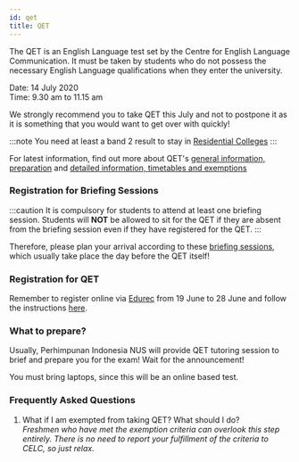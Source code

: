 ```yaml
---
id: qet
title: QET
---
```



The QET is an English Language test set by the Centre for English Language Communication. It must be taken by students who do not possess the necessary English Language qualifications when they enter the university.




Date: 14 July 2020 <br/> Time: 9.30 am to 11.15 am


We strongly recommend you to take QET this July and not to postpone it as it is something that you would want to get over with quickly!


:::note
You need at least a band 2 result to stay in [Residential Colleges](residential-colleges.md)
:::


For latest information, find out more about QET's [general information, preparation](http://www.nus.edu.sg/celc/programmes/qet.html) and [detailed information, timetables and exemptions](http://www.nus.edu.sg/registrar/academic-activities/registration/academic-related-matters/qet)


### Registration for Briefing Sessions


:::caution
It is compulsory for students to attend at least one briefing session.
Students will **NOT** be allowed to sit for the QET if they are absent from the briefing session even if they have registered for the QET.
:::


Therefore, please plan your arrival according to these [briefing sessions](http://www.nus.edu.sg/celc/programmes/files/Briefing%20registration%20notice.pdf), which usually take place the day before the QET itself!


### Registration for QET


Remember to register online via [Edurec](https://myedurec.nus.edu.sg/) from 19 June to 28 June and follow the instructions [here](http://www.nus.edu.sg/registrar/docs/info/academic-activities/registration/user-guide-for-qet-det-online-registration-checking-of-test-results.pdf). 


### What to prepare?
Usually, Perhimpunan Indonesia NUS will provide QET tutoring session to brief and prepare you for the exam! Wait for the announcement!


You must bring laptops, since this will be an online based test.


### Frequently Asked Questions
1. What if I am exempted from taking QET? What should I do? <br/> _Freshmen who have met the exemption criteria can overlook this step entirely. There is no need to report your fulfillment of the criteria to CELC, so just relax._
<!--stackedit_data:
eyJoaXN0b3J5IjpbLTE1MjY1NTUxMjksNDIxMzczOTgzXX0=
-->